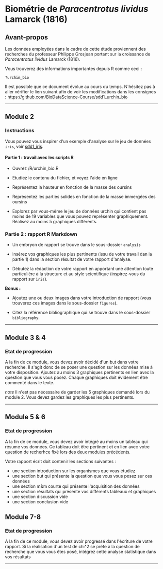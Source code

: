# Biométrie de *Paracentrotus lividus* Lamarck (1816)

## Avant-propos

Les données employées dans le cadre de cette étude proviennent des recherches du professeur Philippe Grosjean portant sur la croissance de *Paracentrotus lividus* Lamarck (1816). 

Vous trouverez des informations importantes depuis R comme ceci :

```
?urchin_bio
```

Il est possible que ce document évolue au cours du temps. N'hésitez pas à aller vérifier le lien suivant afin de voir les modifications dans les consignes : https://github.com/BioDataScience-Course/sdd1_urchin_bio

-----

## Module 2

### Instructions

Vous pouvez vous inspirer d'un exemple d'analyse sur le jeu de données `iris`, voir [sdd1_iris](https://github.com/BioDataScience-Course/sdd1_iris).


#### Partie 1 : travail avec les scripts R

- Ouvrez /R/urchin_bio.R

- Etudiez le contenu du fichier, et voyez l'aide en ligne

- Représentez la hauteur en fonction de la masse des oursins

- Représentez les parties solides en fonction de la masse immergées des oursins

- Explorez par vous-même le jeu de données urchin qui contient pas moins de 19 variables que vous pouvez représenter graphiquement. Réalisez au moins 5 graphiques différents.


### Partie 2 : rapport R Markdown

- Un embryon de rapport se trouve dans le sous-dossier `analysis`

- Insérez vos graphiques les plus pertinents (issu de votre travail dan la partie 1) dans la section résultat de votre rapport d'analyse. 
- Débutez la rédaction de votre rapport en apportant une attention toute particulière à la structure et au style scientifique (inspirez-vous du rapport sur `iris`).

**Bonus :**

- Ajoutez une ou deux images dans votre introduction de rapport (vous trouverez ces images dans le sous-dossier `figures`).

- Citez la référence bibliographique qui se trouve dans le sous-dossier `bibliography`.

-----

## Module 3 & 4

### Etat de progression

A la fin de ce module, vous devez avoir décidé d'un but dans votre recherche. Il s'agit donc de se poser une question sur les données mise à votre disposition. Ajoutez au moins 3 graphiques pertinents en lien avec la question que vous vous posez. Chaque graphiques doit évidement être commenté dans le texte. 

*note* Il n'est pas nécessaire de garder les 5 graphiques demandé lors du module 2. Vous devez gardez les graphiques les plus pertinents.

-----

## Module 5 & 6

### Etat de progression

A la fin de ce module, vous devez avoir intégré au moins un tableau qui résume vos données. Ce tableau doit être pertinent et en lien avec votre question de recherhce fixé lors des deux modules précédents.

Votre rapport écrit doit contenir les sections suivantes :

- une section  introduction sur les organismes que vous étudiez
- une section but qui présente la question que vous vous posez sur ces données
- une section m&m courte qui présente l'acquisition des données
- une section résultats qui présente vos différents tableaux et graphiques
- une section discussion vide
- une section conclusion vide

## Module 7-8

### Etat de progression

A la fin de ce module, vous devez avoir progressé dans l'écriture de votre rapport. Si la réalisation d'un test de chi^2 se prête à la question de recherche que vous vous êtes posé, intégrez cette analyse statistique dans vos résultats

----
